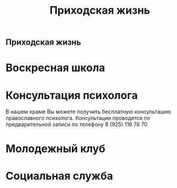 ﻿---
layout : default
title  : Приходская жизнь
---
Приходская жизнь
----------------
Воскресная школа
================

Консультация психолога
======================
В нашем храме Вы можете получить бесплатную консультацию православного психолога. Консультации проводятся по предварительной записи по телефону 8 (925) 116 78 70

Молодежный клуб
===============

Социальная служба
=================

